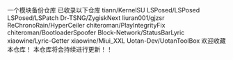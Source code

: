 一个模块备份仓库
已收录以下仓库
tiann/KernelSU
LSPosed/LSPosed
LSPosed/LSPatch
Dr-TSNG/ZygiskNext
liuran001/gjzsr
ReChronoRain/HyperCeiler
chiteroman/PlayIntegrityFix
chiteroman/BootloaderSpoofer
Block-Network/StatusBarLyric
xiaowine/Lyric-Getter
xiaowine/Miui_XXL
Uotan-Dev/UotanToolBox
欢迎收藏本仓库！ 本仓库将会持续进行更新！！
